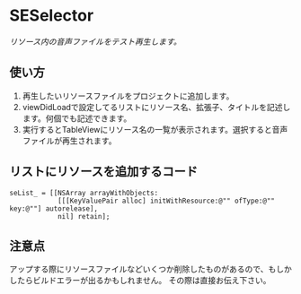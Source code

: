 # SESelector
*リソース内の音声ファイルをテスト再生します。*
## 使い方
1. 再生したいリソースファイルをプロジェクトに追加します。
2. viewDidLoadで設定してるリストにリソース名、拡張子、タイトルを記述します。何個でも記述できます。
3. 実行するとTableViewにリソース名の一覧が表示されます。選択すると音声ファイルが再生されます。
## リストにリソースを追加するコード
    seList_ = [[NSArray arrayWithObjects:
                [[[KeyValuePair alloc] initWithResource:@"" ofType:@"" key:@""] autorelease],
                nil] retain];
## 注意点
アップする際にリソースファイルなどいくつか削除したものがあるので、もしかしたらビルドエラーが出るかもしれません。
その際は直接お伝え下さい。
